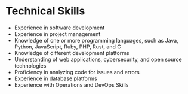 # Technical Skills

- Experience in software development
- Experience in project management
- Knowledge of one or more programming languages, such as Java, Python, JavaScript, Ruby, PHP, Rust, and C
- Knowledge of different development platforms
- Understanding of web applications, cybersecurity, and open source technologies
- Proficiency in analyzing code for issues and errors
- Experience in database platforms
- Experience with Operations and DevOps Skills
